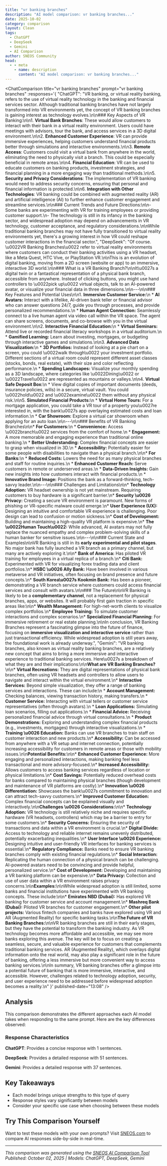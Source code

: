 ```yaml
---
title: "vr banking branches"
description: "AI model comparison: vr banking branches..."
date: 2025-10-02
category: comparison
layout: Clean
tags:
  - ChatGPT
  - DeepSeek
  - Gemini
  - AI Comparison
author: SNEOS Community
head:
  - - meta
    - name: description
      content: "AI model comparison: vr banking branches..."
---
```


<ChatComparison
  title="vr banking branches"
  prompt="vr banking branches"
  :responses='{
    "ChatGPT": "VR banking, or virtual reality banking, refers to the use of virtual reality technology in the banking and financial services sector. Although traditional banking branches have not largely transformed into VR environments yet, the concept of VR banking branches is gaining interest as technology evolves.\n\n### Key Aspects of VR Banking:\n\n1. **Virtual Bank Branches**: These would allow customers to interact with their bank in a virtual reality environment. Users could have meetings with advisors, tour the bank, and access services in a 3D digital environment.\n\n2. **Enhanced Customer Experience**: VR can provide immersive experiences, helping customers understand financial products better through simulations and interactive environments.\n\n3. **Remote Access**: Customers could visit a virtual bank from anywhere in the world, eliminating the need to physically visit a branch. This could be especially beneficial in remote areas.\n\n4. **Financial Education**: VR can be used to educate customers on banking products, investment strategies, and financial planning in a more engaging way than traditional methods.\n\n5. **Security and Privacy Considerations**: The implementation of VR banking would need to address security concerns, ensuring that personal and financial information is protected.\n\n6. **Integration with Other Technologies**: VR banking could be combined with augmented reality (AR) and artificial intelligence (AI) to further enhance customer engagement and streamline services.\n\n### Current Trends and Future Directions:\n\n- Some banks are experimenting with VR for training employees or providing customer support.\n- The technology is still in its infancy in the banking sector, and widespread adoption may depend on advancements in VR technology, customer acceptance, and regulatory considerations.\n\nWhile traditional banking branches may not have fully transitioned to virtual reality environments yet, there's a growing interest in how VR could reshape customer interactions in the financial sector.",
    "DeepSeek": "Of course. \u0022VR Banking Branches\u0022 refer to virtual reality environments where customers can conduct their banking activities using a VR headset, like a Meta Quest, HTC Vive, or PlayStation VR.\n\nThis is an evolution of digital banking, moving from a 2D screen (website or app) to an immersive, interactive 3D world.\n\n### What is a VR Banking Branch?\n\nIt\u0027s a digital twin or a fantastical representation of a physical bank branch, accessible from anywhere. Instead of clicking buttons, you might use hand controllers to \u0022pick up\u0022 virtual objects, talk to an AI-powered avatar, or visualize your financial data in three dimensions.\n\n---\n\n### Key Features and Potential Uses\n\n1.  **Immersive Customer Service:**\n    *   **AI Avatars:** Interact with a lifelike, AI-driven bank teller or financial advisor who can answer questions 24/7, guide you through processes, and provide personalized recommendations.\n    *   **Human Agent Connection:** Seamlessly connect to a live human agent via video call within the VR space. The agent can share screens, documents, and co-browse with you in the virtual environment.\n\n2.  **Interactive Financial Education:**\n    *   **Virtual Seminars:** Attend live or recorded financial literacy workshops in a virtual auditorium.\n    *   **Gamified Learning:** Learn about investing, mortgages, or budgeting through interactive games and simulations.\n\n3.  **Advanced Data Visualization:**\n    *   **3D Portfolios:** Instead of looking at a pie chart on a screen, you could \u0022walk through\u0022 your investment portfolio. Different sections of a virtual room could represent different asset classes (stocks, bonds, real estate), with their size and color reflecting performance.\n    *   **Spending Landscapes:** Visualize your monthly spending as a 3D landscape, where categories like \u0022Dining\u0022 or \u0022Travel\u0022 are represented as mountains or valleys.\n\n4.  **Virtual Safe Deposit Box:**\n    *   View digital copies of important documents (deeds, insurance policies, wills) in a secure, virtual vault. You could \u0022hold\u0022 and \u0022examine\u0022 them without any physical risk.\n\n5.  **Simulated Financial Products:**\n    *   **Virtual Home Tours:** For a mortgage application, you could take a VR tour of a property you\u0027re interested in, with the bank\u0027s app overlaying estimated costs and loan information.\n    *   **Car Showroom:** Explore a virtual car showroom when applying for an auto loan.\n\n---\n\n### Benefits of VR Banking Branches\n\n*   **For Customers:**\n    *   **Convenience:** Access \u0022branch\u0022 services from the comfort of home.\n    *   **Engagement:** A more memorable and engaging experience than traditional online banking.\n    *   **Better Understanding:** Complex financial concepts are easier to grasp when visualized in 3D.\n    *   **Accessibility:** Potentially easier for some people with disabilities to navigate than a physical branch.\n\n*   **For Banks:**\n    *   **Reduced Costs:** Lowers the need for as many physical branches and staff for routine inquiries.\n    *   **Enhanced Customer Reach:** Serve customers in remote or underserved areas.\n    *   **Data-Driven Insights:** Gain new insights into how customers interact with financial products.\n    *   **Innovative Brand Image:** Positions the bank as a forward-thinking, tech-savvy leader.\n\n---\n\n### Challenges and Limitations\n\n*   **Technology Adoption:** VR headset ownership is not yet mainstream. Requiring customers to buy hardware is a significant barrier.\n*   **Security \u0026 Privacy:** Creating a secure VR environment is paramount. New forms of phishing or VR-specific malware could emerge.\n*   **User Experience (UX):** Designing an intuitive and comfortable VR experience is challenging. Poor design can lead to confusion or motion sickness.\n*   **Cost of Development:** Building and maintaining a high-quality VR platform is expensive.\n*   **The \u0022Human Touch\u0022:** While advanced, AI avatars may not fully replace the nuanced empathy and complex problem-solving skills of a human banker for sensitive issues.\n\n---\n\n### Current State and Examples\n\nVR Banking is still in its **early experimental and pilot stages**. No major bank has fully launched a VR branch as a primary channel, but many are actively exploring it.\n\n*   **Bank of America:** Has piloted VR training for employees in a virtual replica of a branch.\n*   **Citi Bank:** Experimented with VR for visualizing forex trading data and client portfolios.\n*   **HSBC \u0026 Ally Bank:** Have been involved in various metaverse and VR initiatives, often focusing on brand presence and future concepts.\n*   **South Korea\u0027s Kookmin Bank:** Has been a pioneer, demonstrating a VR branch service where customers could access financial services and consult with avatars.\n\n### The Future\n\nVR Banking is likely to be a **complementary channel**, not a replacement for physical branches, apps, or websites. It will probably first gain traction in specific areas like:\n\n*   **Wealth Management:** For high-net-worth clients to visualize complex portfolios.\n*   **Employee Training:** To simulate customer interactions and complex scenarios.\n*   **Specialized Financial Planning:** For immersive retirement or real estate planning.\n\nIn conclusion, VR Banking Branches represent a fascinating glimpse into the future of finance, focusing on **immersive visualization and interactive service** rather than just transactional efficiency. While widespread adoption is still years away, the foundational work is already underway.",
    "Gemini": "VR banking branches, also known as virtual reality banking branches, are a relatively new concept that aims to bring a more immersive and interactive experience to traditional banking services. Here\u0027s a breakdown of what they are and their implications:\n\n**What are VR Banking Branches?**\n\n*   **Virtual Recreations:** They are digital representations of physical bank branches, often using VR headsets and controllers to allow users to navigate and interact within the virtual environment.\n*   **Interactive Services:**  Beyond simple visualization, they offer a range of banking services and interactions. These can include:\n    *   **Account Management:** Checking balances, viewing transaction history, making transfers.\n    *   **Customer Service:**  Interacting with virtual tellers or customer service representatives (often through avatars).\n    *   **Loan Applications:**  Simulating loan scenarios, filling out applications.\n    *   **Financial Advice:**  Receiving personalized financial advice through virtual consultations.\n    *   **Product Demonstrations:**  Exploring and understanding complex financial products (e.g., investments, mortgages) through interactive visualizations.\n    *   **Training \u0026 Education:** Banks can use VR branches to train staff on customer interaction and new products.\n*   **Accessibility:** Can be accessed from anywhere with a VR setup and internet connection, potentially increasing accessibility for customers in remote areas or those with mobility issues.\n\n**Potential Benefits:**\n\n*   **Enhanced Customer Experience:** More engaging and personalized interactions, making banking feel less transactional and more advisory-focused.\n*   **Increased Accessibility:** Allows customers to access banking services regardless of location or physical limitations.\n*   **Cost Savings:**  Potentially reduced overhead costs for banks compared to maintaining physical branches (though development and maintenance of VR platforms are costly).\n*   **Innovation \u0026 Differentiation:**  Showcases the bank\u0027s commitment to innovation and can attract tech-savvy customers.\n*   **Improved Customer Education:** Complex financial concepts can be explained visually and interactively.\n\n**Challenges \u0026 Considerations:**\n\n*   **Technology Adoption:** VR technology is still relatively niche and requires specific hardware (VR headsets, controllers) which may be a barrier to entry for some customers.\n*   **Security Concerns:** Ensuring the security of transactions and data within a VR environment is crucial.\n*   **Digital Divide:**  Access to technology and reliable internet remains unevenly distributed, potentially exacerbating inequalities.\n*   **User Interface \u0026 Experience:** Designing intuitive and user-friendly VR interfaces for banking services is essential.\n*   **Regulatory Compliance:** Banks need to ensure VR banking branches comply with existing financial regulations.\n*   **Social Interaction:** Replicating the human connection of a physical branch can be challenging.  AI-powered avatars need to be convincing and provide helpful, personalized service.\n*   **Cost of Development:** Developing and maintaining a VR banking platform can be expensive.\n*   **Data Privacy:** Collection and use of user data within a VR environment raises privacy concerns.\n\n**Examples:**\n\nWhile widespread adoption is still limited, some banks and financial institutions have experimented with VR banking concepts. These include:\n\n*   **Emirates NBD (Dubai):** Has explored VR banking for customer service and account management.\n*   **Mashreq Bank (Dubai):**  Piloted VR branches for customer engagement.\n*   **Other pilot projects:** Various fintech companies and banks have explored using VR and AR (Augmented Reality) for specific banking tasks.\n\n**The Future of VR Banking Branches:**\n\nVR banking branches are still in their early stages, but they have the potential to transform the banking industry. As VR technology becomes more affordable and accessible, we may see more banks exploring this avenue. The key will be to focus on creating a seamless, secure, and valuable experience for customers that complements traditional banking services.  AR (Augmented Reality), which overlays digital information onto the real world, may also play a significant role in the future of banking, offering a less immersive but more convenient way to access banking services.\n\nIn summary, VR banking branches offer a glimpse into a potential future of banking that is more immersive, interactive, and accessible. However, challenges related to technology adoption, security, and user experience need to be addressed before widespread adoption becomes a reality.\n"
  }'
  published-date="13:08"
/>

## Analysis

This comparison demonstrates the different approaches each AI model takes when responding to the same prompt. Here are the key differences observed:

### Response Characteristics

**ChatGPT**: Provides a concise response with 1 sentences. 

**DeepSeek**: Provides a detailed response with 51 sentences. 

**Gemini**: Provides a detailed response with 37 sentences. 

## Key Takeaways

- Each model brings unique strengths to this type of query
- Response styles vary significantly between models
- Consider your specific use case when choosing between these models

## Try This Comparison Yourself

Want to test these models with your own prompts? Visit [SNEOS.com](https://sneos.com) to compare AI responses side-by-side in real-time.

---

*This comparison was generated using the [SNEOS AI Comparison Tool](https://sneos.com)*
*Published: October 02, 2025 | Models: ChatGPT, DeepSeek, Gemini*
